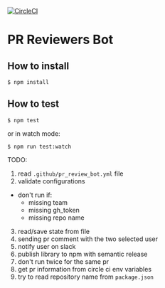 [![CircleCI](https://circleci.com/gh/matheussampaio/pr-reviewers-bot/tree/master.svg?style=svg)](https://circleci.com/gh/matheussampaio/pr-reviewers-bot/tree/master)

PR Reviewers Bot
=================

## How to install

```
$ npm install
```


## How to test
```
$ npm test
```

or in watch mode:

```
$ npm run test:watch
```


TODO:

1. read `.github/pr_review_bot.yml` file
2. validate configurations
  - don't run if:
    - missing team
    - missing gh_token
    - missing repo name
3. read/save state from file
4. sending pr comment with the two selected user
5. notify user on slack
6. publish library to npm with semantic release
7. don't run twice for the same pr
8. get pr information from circle ci env variables
9. try to read repository name from `package.json`